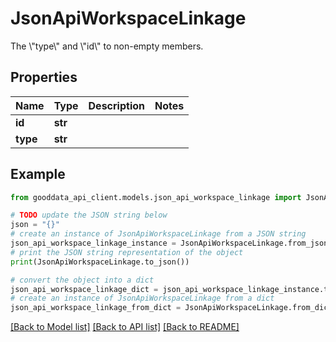 # JsonApiWorkspaceLinkage

The \\\"type\\\" and \\\"id\\\" to non-empty members.

## Properties

Name | Type | Description | Notes
------------ | ------------- | ------------- | -------------
**id** | **str** |  | 
**type** | **str** |  | 

## Example

```python
from gooddata_api_client.models.json_api_workspace_linkage import JsonApiWorkspaceLinkage

# TODO update the JSON string below
json = "{}"
# create an instance of JsonApiWorkspaceLinkage from a JSON string
json_api_workspace_linkage_instance = JsonApiWorkspaceLinkage.from_json(json)
# print the JSON string representation of the object
print(JsonApiWorkspaceLinkage.to_json())

# convert the object into a dict
json_api_workspace_linkage_dict = json_api_workspace_linkage_instance.to_dict()
# create an instance of JsonApiWorkspaceLinkage from a dict
json_api_workspace_linkage_from_dict = JsonApiWorkspaceLinkage.from_dict(json_api_workspace_linkage_dict)
```
[[Back to Model list]](../README.md#documentation-for-models) [[Back to API list]](../README.md#documentation-for-api-endpoints) [[Back to README]](../README.md)


